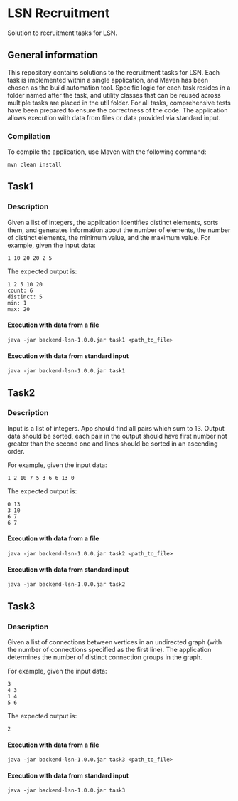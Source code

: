 # LSN Recruitment
Solution to recruitment tasks for LSN. 

## General information

This repository contains solutions to the recruitment tasks for LSN. Each task is implemented within a single application, and Maven has been chosen as the build automation tool. Specific logic for each task resides in a folder named after the task, and utility classes that can be reused across multiple tasks are placed in the util folder.
For all tasks, comprehensive tests have been prepared to ensure the correctness of the code.
The application allows execution with data from files or data provided via standard input.

### Compilation
To compile the application, use Maven with the following command:

```
mvn clean install
```

## Task1
### Description
Given a list of integers, the application identifies distinct elements, sorts them, and generates information about the number of elements, the number of distinct elements, the minimum value, and the maximum value.
For example, given the input data:
```
1 10 20 20 2 5
```
The expected output is:
```
1 2 5 10 20
count: 6
distinct: 5
min: 1
max: 20
```

#### Execution with data from a file

```
java -jar backend-lsn-1.0.0.jar task1 <path_to_file>
```

#### Execution with data from standard input
```
java -jar backend-lsn-1.0.0.jar task1
```

## Task2
### Description

Input is a list of integers. App should find all pairs which sum to 13.
Output data should be sorted, each pair in the output should have first number not greater than the second one and lines should be sorted in an ascending order.

For example, given the input data:

```
1 2 10 7 5 3 6 6 13 0
```

The expected output is:

```
0 13
3 10
6 7
6 7
```

#### Execution with data from a file

```
java -jar backend-lsn-1.0.0.jar task2 <path_to_file>
```

#### Execution with data from standard input

```
java -jar backend-lsn-1.0.0.jar task2
```

## Task3
### Description
Given a list of connections between vertices in an undirected graph (with the number of connections specified as the first line). 
The application determines the number of distinct connection groups in the graph.

For example, given the input data:
```
3
4 3
1 4
5 6
```

The expected output is:

```
2
```

#### Execution with data from a file

```
java -jar backend-lsn-1.0.0.jar task3 <path_to_file>
```

#### Execution with data from standard input

```
java -jar backend-lsn-1.0.0.jar task3
```
